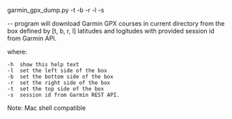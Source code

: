 garmin_gpx_dump.py -t <top> -b <bottom> -r <right> -l <left> -s <session>

 -- program will download Garmin GPX courses in current directory from the box defined by [t, b, r, l] latitudes and logitudes with provided session id from Garmin API.

where:

    -h  show this help text    
    -l  set the left side of the box  
    -b  set the bottom side of the box
    -r  set the right side of the box
    -t  set the top side of the box
    -s  session id from Garmin REST API.


Note: Mac shell compatible
